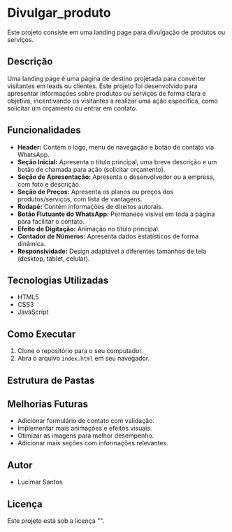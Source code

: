 # Divulgar_produto

Este projeto consiste em uma landing page para divulgação de produtos ou serviços.

## Descrição

Uma landing page é uma página de destino projetada para converter visitantes em leads ou clientes. Este projeto foi desenvolvido para apresentar informações sobre produtos ou serviços de forma clara e objetiva, incentivando os visitantes a realizar uma ação específica, como solicitar um orçamento ou entrar em contato.

## Funcionalidades

* **Header:** Contém o logo, menu de navegação e botão de contato via WhatsApp.
* **Seção Inicial:** Apresenta o título principal, uma breve descrição e um botão de chamada para ação (solicitar orçamento).
* **Seção de Apresentação:** Apresenta o desenvolvedor ou a empresa, com foto e descrição.
* **Seção de Preços:** Apresenta os planos ou preços dos produtos/serviços, com lista de vantagens.
* **Rodapé:** Contém informações de direitos autorais.
* **Botão Flutuante do WhatsApp:** Permanece visível em toda a página para facilitar o contato.
* **Efeito de Digitação:** Animação no título principal.
* **Contador de Números:** Apresenta dados estatísticos de forma dinâmica.
* **Responsividade:** Design adaptável a diferentes tamanhos de tela (desktop, tablet, celular).

## Tecnologias Utilizadas

* HTML5
* CSS3
* JavaScript

## Como Executar

1.  Clone o repositório para o seu computador.
2.  Abra o arquivo `index.html` em seu navegador.

## Estrutura de Pastas
## Melhorias Futuras

* Adicionar formulário de contato com validação.
* Implementar mais animações e efeitos visuais.
* Otimizar as imagens para melhor desempenho.
* Adicionar mais seções com informações relevantes.

## Autor

* Lucimar Santos

## Licença

Este projeto está sob a licença "".
